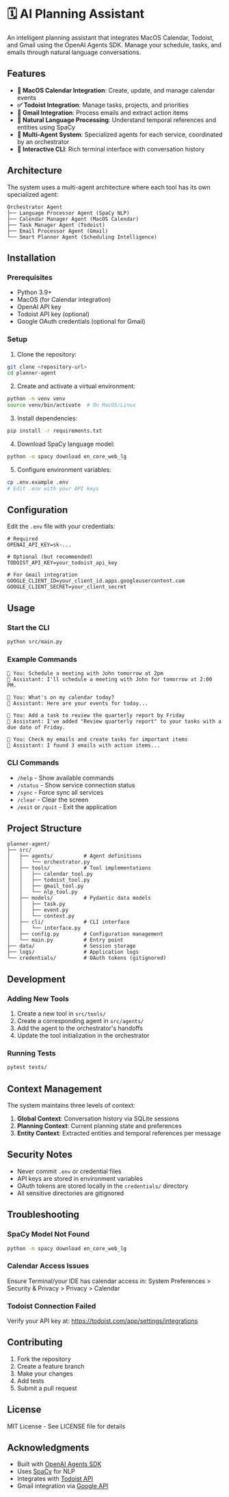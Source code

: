 # 🗓️ AI Planning Assistant

An intelligent planning assistant that integrates MacOS Calendar, Todoist, and Gmail using the OpenAI Agents SDK. Manage your schedule, tasks, and emails through natural language conversations.

## Features

- **📅 MacOS Calendar Integration**: Create, update, and manage calendar events
- **✅ Todoist Integration**: Manage tasks, projects, and priorities
- **📧 Gmail Integration**: Process emails and extract action items
- **🧠 Natural Language Processing**: Understand temporal references and entities using SpaCy
- **🤖 Multi-Agent System**: Specialized agents for each service, coordinated by an orchestrator
- **💬 Interactive CLI**: Rich terminal interface with conversation history

## Architecture

The system uses a multi-agent architecture where each tool has its own specialized agent:

```
Orchestrator Agent
├── Language Processor Agent (SpaCy NLP)
├── Calendar Manager Agent (MacOS Calendar)
├── Task Manager Agent (Todoist)
├── Email Processor Agent (Gmail)
└── Smart Planner Agent (Scheduling Intelligence)
```

## Installation

### Prerequisites

- Python 3.9+
- MacOS (for Calendar integration)
- OpenAI API key
- Todoist API key (optional)
- Google OAuth credentials (optional for Gmail)

### Setup

1. Clone the repository:
```bash
git clone <repository-url>
cd planner-agent
```

2. Create and activate a virtual environment:
```bash
python -m venv venv
source venv/bin/activate  # On MacOS/Linux
```

3. Install dependencies:
```bash
pip install -r requirements.txt
```

4. Download SpaCy language model:
```bash
python -m spacy download en_core_web_lg
```

5. Configure environment variables:
```bash
cp .env.example .env
# Edit .env with your API keys
```

## Configuration

Edit the `.env` file with your credentials:

```env
# Required
OPENAI_API_KEY=sk-...

# Optional (but recommended)
TODOIST_API_KEY=your_todoist_api_key

# For Gmail integration
GOOGLE_CLIENT_ID=your_client_id.apps.googleusercontent.com
GOOGLE_CLIENT_SECRET=your_client_secret
```

## Usage

### Start the CLI

```bash
python src/main.py
```

### Example Commands

```
💭 You: Schedule a meeting with John tomorrow at 2pm
🤖 Assistant: I'll schedule a meeting with John for tomorrow at 2:00 PM.

💭 You: What's on my calendar today?
🤖 Assistant: Here are your events for today...

💭 You: Add a task to review the quarterly report by Friday
🤖 Assistant: I've added "Review quarterly report" to your tasks with a due date of Friday.

💭 You: Check my emails and create tasks for important items
🤖 Assistant: I found 3 emails with action items...
```

### CLI Commands

- `/help` - Show available commands
- `/status` - Show service connection status
- `/sync` - Force sync all services
- `/clear` - Clear the screen
- `/exit` or `/quit` - Exit the application

## Project Structure

```
planner-agent/
├── src/
│   ├── agents/          # Agent definitions
│   │   └── orchestrator.py
│   ├── tools/           # Tool implementations
│   │   ├── calendar_tool.py
│   │   ├── todoist_tool.py
│   │   ├── gmail_tool.py
│   │   └── nlp_tool.py
│   ├── models/          # Pydantic data models
│   │   ├── task.py
│   │   ├── event.py
│   │   └── context.py
│   ├── cli/             # CLI interface
│   │   └── interface.py
│   ├── config.py        # Configuration management
│   └── main.py          # Entry point
├── data/                # Session storage
├── logs/                # Application logs
└── credentials/         # OAuth tokens (gitignored)
```

## Development

### Adding New Tools

1. Create a new tool in `src/tools/`
2. Create a corresponding agent in `src/agents/`
3. Add the agent to the orchestrator's handoffs
4. Update the tool initialization in the orchestrator

### Running Tests

```bash
pytest tests/
```

## Context Management

The system maintains three levels of context:

1. **Global Context**: Conversation history via SQLite sessions
2. **Planning Context**: Current planning state and preferences
3. **Entity Context**: Extracted entities and temporal references per message

## Security Notes

- Never commit `.env` or credential files
- API keys are stored in environment variables
- OAuth tokens are stored locally in the `credentials/` directory
- All sensitive directories are gitignored

## Troubleshooting

### SpaCy Model Not Found
```bash
python -m spacy download en_core_web_lg
```

### Calendar Access Issues
Ensure Terminal/your IDE has calendar access in:
System Preferences > Security & Privacy > Privacy > Calendar

### Todoist Connection Failed
Verify your API key at: https://todoist.com/app/settings/integrations

## Contributing

1. Fork the repository
2. Create a feature branch
3. Make your changes
4. Add tests
5. Submit a pull request

## License

MIT License - See LICENSE file for details

## Acknowledgments

- Built with [OpenAI Agents SDK](https://github.com/openai/openai-agents-python)
- Uses [SpaCy](https://spacy.io/) for NLP
- Integrates with [Todoist API](https://developer.todoist.com/)
- Gmail integration via [Google API](https://developers.google.com/gmail/api)